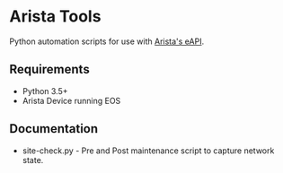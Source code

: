 # Arista Tools
Python automation scripts for use with [Arista's eAPI](https://github.com/arista-eosplus/pyeapi).

## Requirements

* Python 3.5+
* Arista Device running EOS

## Documentation

* site-check.py - Pre and Post maintenance script to capture network state.